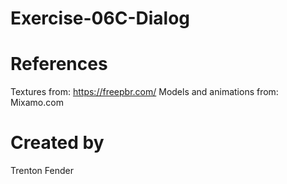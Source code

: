 # Exercise-06C-Dialog

# References

Textures from: https://freepbr.com/
Models and animations from: Mixamo.com

# Created by 
Trenton Fender
